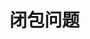 <!--
 * @Author: yangyang993 sonnenlicht@foxmail.com
-->
<!--
 * @Author: yangyang993 sonnenlicht@foxmail.com
-->
# 闭包问题
